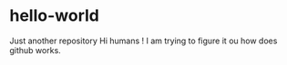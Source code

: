 # hello-world
Just another repository
Hi humans !
I am trying to figure it ou how does github works.
